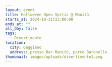 ```yaml
---
layout: event
title: Halloween Open Sprtiz @ Manitù
starts_at: 2024-10-31T22:00:00
ends_at: ""
all_day: false
tags:
  - Divertimento
location:
  city: Gaggiano
  address: presso Bar Manitù, parco Baronella
thumbnail: images/uploads/divertimento1.png
---
```

